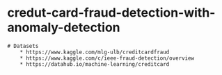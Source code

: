 # credut-card-fraud-detection-with-anomaly-detection

    # Datasets
        * https://www.kaggle.com/mlg-ulb/creditcardfraud
        * https://www.kaggle.com/c/ieee-fraud-detection/overview
        * https://datahub.io/machine-learning/creditcard
